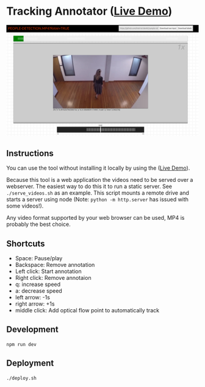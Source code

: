 # Tracking Annotator ([Live Demo](https://jackdeadman.github.io/tracking-annotator/index.html))
![Screenshot](https://github.com/jackdeadman/tracking-annotator/raw/master/screenshot.png)

## Instructions
You can use the tool without installing it locally by using the ([Live Demo](https://jackdeadman.github.io/tracking-annotator/index.html)).

Because this tool is a web application the videos need to be served over a webserver. The easiest way to do this it to run a static server. See `./serve_videos.sh` as an example. This script mounts a remote drive and starts a server using node (Note: `python -m http.server` has issued with some videos!).

Any video format supported by your web browser can be used, MP4 is probably the best choice.

## Shortcuts
- Space: Pause/play
- Backspace: Remove annotation
- Left click: Start annotation
- Right click: Remove annotaion
- q: increase speed
- a: decrease speed
- left arrow: -1s
- right arrow: +1s
- middle click: Add optical flow point to automatically track

## Development
```
npm run dev
```

## Deployment
```
./deploy.sh
```
